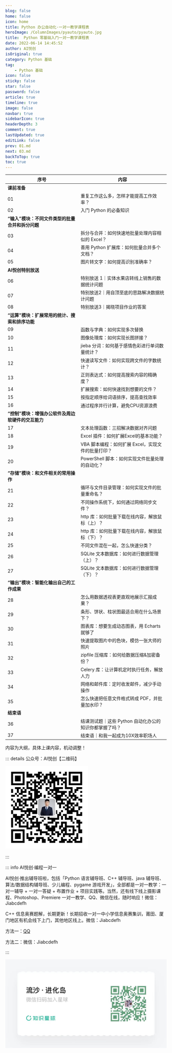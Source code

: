 ```yaml
---
blog: false
home: false
icon: home
title: Python 办公自动化·一对一教学课程表
heroImage: /ColumnImages/pyauto/pyauto.jpg
title:  Python 零基础入门一对一教学课程表
date: 2022-06-14 14:45:52
author: AI悦创
isOriginal: true
category: Python 基础
tag:
    - Python 基础
icon: false
sticky: false
star: false
password: false
article: true
timeline: true
image: false
navbar: true
sidebarIcon: true
headerDepth: 3
comment: true
lastUpdated: true
editLink: false
prev: 01.md
next: 03.md
backToTop: true
toc: true
---
```


| 序号                                               | 内容                                                   |
| -------------------------------------------------- | ------------------------------------------------------ |
| **课前准备**                                       |                                                        |
| 01                                                 | 重复工作这么多，怎样才能提高工作效率？                 |
| 02                                                 | 入门 Python 的必备知识                                 |
| **“输入”模块：不同文件类型的批量合并和拆分问题**   |                                                        |
| 03                                                 | 拆分与合并：如何快速地批量处理内容相似的 Excel？       |
| 04                                                 | 善用 Python 扩展库：如何批量合并多个文档？             |
| 05                                                 | 图片转文字：如何提高识别准确率？                       |
| **AI悦创特别放送**                                 |                                                        |
| 06                                                 | 特别放送 1｜实体水果店转线上销售的数据统计问题         |
| 07                                                 | 特别放送2｜用自顶至底的思路解决数据统计问题            |
| 08                                                 | 特别放送3｜揭晓项目作业的答案                          |
| **“运算”模块：扩展常用的统计、搜索和排序功能**     |                                                        |
| 09                                                 | 函数与字典：如何实现多次替换                           |
| 10                                                 | 图像处理库：如何实现长图拼接？                         |
| 11                                                 | jieba 分词：如何基于感情色彩进行单词数量统计？         |
| 12                                                 | 快速读写文件：如何实现跨文件的字数统计？               |
| 13                                                 | 正则表达式：如何提高搜索内容的精确度？                 |
| 14                                                 | 扩展搜索：如何快速找到想要的文件？                     |
| 15                                                 | 按指定顺序给词语排序，提高查找效率                     |
| 16                                                 | 通过程序并行计算，避免CPU资源浪费                      |
| **“控制”模块：增强办公软件及周边软硬件的交互能力** |                                                        |
| 17                                                 | 文本处理函数：三招解决数据对齐问题                     |
| 18                                                 | Excel 插件：如何扩展Excel的基本功能？                  |
| 19                                                 | VBA 脚本编程：如何扩展 Excel，实现文件的批量打印？     |
| 20                                                 | PowerShell 脚本：如何实现文件批量处理的自动化？        |
| **“存储”模块：和文件相关的常用操作**               |                                                        |
| 21                                                 | 循环与文件目录管理：如何实现文件的批量重命名？         |
| 22                                                 | 不同操作系统下，如何通过网络同步文件？                 |
| 23                                                 | http 库：如何批量下载在线内容，解放鼠标（上）？        |
| 24                                                 | http 库：如何批量下载在线内容，解放鼠标（下）？        |
| 25                                                 | 不同文件混在一起，怎么快速分类？                       |
| 26                                                 | SQLite 文本数据库：如何进行数据管理（上）？            |
| 27                                                 | SQLite 文本数据库：如何进行数据管理（下）？            |
| **“输出”模块：智能化输出自己的工作成果**           |                                                        |
| 28                                                 | 怎么用数据透视表更直观地展示汇报成果？                 |
| 29                                                 | 条形、饼状、柱状图最适合用在什么场景下？               |
| 30                                                 | 图表库：想要生成动态图表，用 Echarts 就够了            |
| 31                                                 | 快速提取图片中的色块，模仿一张大师的照片               |
| 32                                                 | zipfile 压缩库：如何给数据压缩&加密备份？              |
| 33                                                 | Celery 库：让计算机定时执行任务，解放人力              |
| 34                                                 | 网络和邮件库：定时收发邮件，减少手动操作               |
| 35                                                 | 怎么快速把任意文件格式转成 PDF，并批量加水印？         |
| **结束语**                                         |                                                        |
| 36                                                 | 结课测试题｜这些 Python 自动化办公的知识你都掌握了吗？ |
| 37                                                 | 结束语｜和我一起成为10X效率职场人                      |

内容为大纲，具体上课内容，机动调整！

::: details 公众号：AI悦创【二维码】

![](/gzh.jpg)

:::

::: info AI悦创·编程一对一

AI悦创·推出辅导班啦，包括「Python 语言辅导班、C++ 辅导班、java 辅导班、算法/数据结构辅导班、少儿编程、pygame 游戏开发」，全部都是一对一教学：一对一辅导 + 一对一答疑 + 布置作业 + 项目实践等。当然，还有线下线上摄影课程、Photoshop、Premiere 一对一教学、QQ、微信在线，随时响应！微信：Jiabcdefh

C++ 信息奥赛题解，长期更新！长期招收一对一中小学信息奥赛集训，莆田、厦门地区有机会线下上门，其他地区线上。微信：Jiabcdefh

方法一：[QQ](http://wpa.qq.com/msgrd?v=3&uin=1432803776&site=qq&menu=yes)

方法二：微信：Jiabcdefh

:::

![](/zsxq.jpg)
